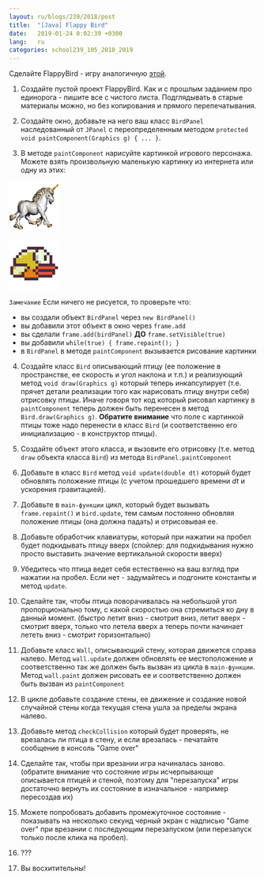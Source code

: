 ```yaml
---
layout: ru/blogs/239/2018/post
title:  "[Java] Flappy Bird"
date:   2019-01-24 0:02:39 +0300
lang:   ru
categories: school239_105_2018_2019
---
```


Сделайте FlappyBird - игру аналогичную [этой](http://flappybird.io/).

1) Создайте пустой проект FlappyBird. Как и с прошлым заданием про единорога - пишите все с чистого листа. Подглядывать в старые материалы можно, но без копирования и прямого перепечатывания.

2) Создайте окно, добавьте на него ваш класс ```BirdPanel``` наследованный от ```JPanel``` с переопределенным методом ```protected void paintComponent(Graphics g) { ... }```.

3) В методе ```paintComponent``` нарисуйте картинкой игрового персонажа. Можете взять произвольную маленькую картинку из интернета или одну из этих:

![Unicorn](/static/flabby_bird/unicorn.png)

![Flabby bird](/static/flabby_bird/bird.png)

```Замечание``` Если ничего не рисуется, то проверьте что:

 - вы создали объект ```BirdPanel``` через ```new BirdPanel()```
 - вы добавили этот объект в окно через ```frame.add```
 - вы сделали ```frame.add(birdPanel)``` **ДО** ```frame.setVisible(true)```
 - вы добавили ```while(true) { frame.repaint(); }```
 - в ```BirdPanel``` в методе ```paintComponent``` вызывается рисование картинки

4) Создайте класс ```Bird``` описывающий птицу (ее положение в пространстве, ее скорость и угол наклона и т.п.) и реализующий метод ```void draw(Graphics g)``` который теперь инкапсулирует (т.е. прячет детали реализации того как нарисовать птицу внутри себя) отрисовку птицы. Иначе говоря тот код который рисовал картинку в ```paintComponent``` теперь должен быть перенесен в метод ```Bird.draw(Graphics g)```. **Обратите внимание** что поле с картинкой птицы тоже надо перенести в класс ```Bird``` (и соответственно его инициализацию - в конструктор птицы).

5) Создайте объект этого класса, и вызовите его отрисовку (т.е. метод ```draw``` объекта класса ```Bird```) из метода ```BirdPanel.paintComponent```

6) Добавьте в класс ```Bird``` метод ```void update(double dt)``` который будет обновлять положение птицы (с учетом прошедшего времени $dt$ и ускорения гравитацией).

7) Добавьте в ```main-функции``` цикл, который будет вызывать ```frame.repaint()``` и ```bird.update```, тем самым постоянно обновляя положение птицы (она должна падать) и отрисовывая ее.

8) Добавьте обработчик клавиатуры, который при нажатии на пробел будет подкидывать птицу вверх (спойлер: для подкидывания нужно просто выставить значение вертикальной скорости вверх)

9) Убедитесь что птица ведет себя естественно на ваш взгляд при нажатии на пробел. Если нет - задумайтесь и подгоните константы и метод ```update```.

10) Сделайте так, чтобы птица поворачивалась на небольшой угол пропорционально тому, с какой скоростью она стремиться ко дну в данный момент. (быстро летит вниз - смотрит вниз, летит вверх - смотрит вверх, только что летела вверх а теперь почти начинает лететь вниз - смотрит горизонтально)

11) Добавьте класс ```Wall```, описывающий стену, которая движется справа налево. Метод ```wall.update``` должен обновлять ее местоположение и соответственно так же должен быть вызван из цикла в ```main-функции```. Метод ```wall.paint``` должен рисовать ее и соответственно должен быть вызван из ```paintComponent```

12) В цикле добавьте создание стены, ее движение и создание новой случайной стены когда текущая стена ушла за пределы экрана налево.

13) Добавьте метод ```checkCollision``` который будет проверять, не врезалась ли птица в стену, и если врезалась - печатайте сообщение в консоль "Game over"

14) Сделайте так, чтобы при врезании игра начиналась заново. (обратите внимание что состояние игры исчерпывающе описывается птицей и стеной, поэтому для "перезапуска" игры достаточно вернуть их состояние в изначальное - например пересоздав их)

15) Можете попробовать добавить промежуточное состояние - показывать на несколько секунд черный экран с надписью "Game over" при врезании с последующим перезапуском (или перезапуск только после клика на пробел).

16) ???

17) Вы восхитительны!
